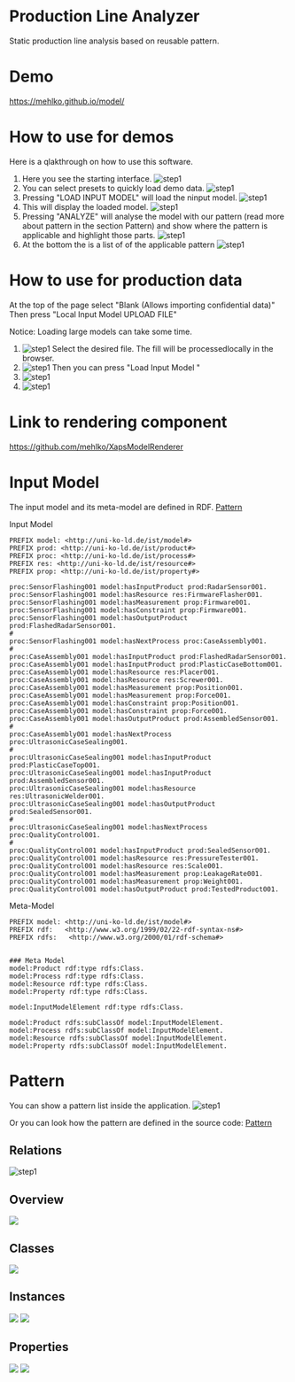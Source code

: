 # Production Line Analyzer

Static production line analysis based on reusable pattern.

# Demo

https://mehlko.github.io/model/

# How to use for demos

Here is a qlakthrough on how to use this software.

1. Here you see the starting interface.
   ![step1](doc/doc1.png)
2. You can select presets to quickly load demo data.
   ![step1](doc/doc2.png)
3. Pressing "LOAD INPUT MODEL" will load the ninput model.
   ![step1](doc/doc3.png)
4. This will display the loaded model.
   ![step1](doc/doc4.png)
5. Pressing "ANALYZE" will analyse the model with our pattern (read more about pattern in the section Pattern) and show where the pattern is applicable and highlight those parts.
   ![step1](doc/doc5.png)
6. At the bottom the is a list of of the applicable pattern
   ![step1](doc/doc6.png)

# How to use for production data

At the top of the page select "Blank (Allows importing confidential data)"
Then press "Local Input Model UPLOAD FILE"

Notice: Loading large models can take some time.

1. ![step1](doc/doc7.png)
   Select the desired file. The fill will be processedlocally in the browser.
2. ![step1](doc/doc8.png)
   Then you can press "Load Input Model "
3. ![step1](doc/doc9.png)
4. ![step1](doc/doc10.png)

# Link to rendering component

https://github.com/mehlko/XapsModelRenderer

# Input Model

The input model and its meta-model are defined in RDF.
[Pattern](./model/inputModel.ttl)

Input Model

```
PREFIX model: <http://uni-ko-ld.de/ist/model#>
PREFIX prod: <http://uni-ko-ld.de/ist/product#>
PREFIX proc: <http://uni-ko-ld.de/ist/process#>
PREFIX res: <http://uni-ko-ld.de/ist/resource#>
PREFIX prop: <http://uni-ko-ld.de/ist/property#>

proc:SensorFlashing001 model:hasInputProduct prod:RadarSensor001.
proc:SensorFlashing001 model:hasResource res:FirmwareFlasher001.
proc:SensorFlashing001 model:hasMeasurement prop:Firmware001.
proc:SensorFlashing001 model:hasConstraint prop:Firmware001.
proc:SensorFlashing001 model:hasOutputProduct prod:FlashedRadarSensor001.
#
proc:SensorFlashing001 model:hasNextProcess proc:CaseAssembly001.
#
proc:CaseAssembly001 model:hasInputProduct prod:FlashedRadarSensor001.
proc:CaseAssembly001 model:hasInputProduct prod:PlasticCaseBottom001.
proc:CaseAssembly001 model:hasResource res:Placer001.
proc:CaseAssembly001 model:hasResource res:Screwer001.
proc:CaseAssembly001 model:hasMeasurement prop:Position001.
proc:CaseAssembly001 model:hasMeasurement prop:Force001.
proc:CaseAssembly001 model:hasConstraint prop:Position001.
proc:CaseAssembly001 model:hasConstraint prop:Force001.
proc:CaseAssembly001 model:hasOutputProduct prod:AssembledSensor001.
#
proc:CaseAssembly001 model:hasNextProcess proc:UltrasonicCaseSealing001.
#
proc:UltrasonicCaseSealing001 model:hasInputProduct prod:PlasticCaseTop001.
proc:UltrasonicCaseSealing001 model:hasInputProduct prod:AssembledSensor001.
proc:UltrasonicCaseSealing001 model:hasResource res:UltrasonicWelder001.
proc:UltrasonicCaseSealing001 model:hasOutputProduct prod:SealedSensor001.
#
proc:UltrasonicCaseSealing001 model:hasNextProcess proc:QualityControl001.
#
proc:QualityControl001 model:hasInputProduct prod:SealedSensor001.
proc:QualityControl001 model:hasResource res:PressureTester001.
proc:QualityControl001 model:hasResource res:Scale001.
proc:QualityControl001 model:hasMeasurement prop:LeakageRate001.
proc:QualityControl001 model:hasMeasurement prop:Weight001.
proc:QualityControl001 model:hasOutputProduct prod:TestedProduct001.
```

Meta-Model

```
PREFIX model: <http://uni-ko-ld.de/ist/model#>
PREFIX rdf:   <http://www.w3.org/1999/02/22-rdf-syntax-ns#>
PREFIX rdfs:   <http://www.w3.org/2000/01/rdf-schema#>


### Meta Model
model:Product rdf:type rdfs:Class.
model:Process rdf:type rdfs:Class.
model:Resource rdf:type rdfs:Class.
model:Property rdf:type rdfs:Class.

model:InputModelElement rdf:type rdfs:Class.

model:Product rdfs:subClassOf model:InputModelElement.
model:Process rdfs:subClassOf model:InputModelElement.
model:Resource rdfs:subClassOf model:InputModelElement.
model:Property rdfs:subClassOf model:InputModelElement.
```

# Pattern

You can show a pattern list inside the application.
![step1](doc/doc10.png)

Or you can look how the pattern are defined in the source code:
[Pattern](./pattern.js)

## Relations

![step1](doc/doc11.png)

## Overview

![](doc/graph.png)

## Classes

![](doc/process.png)

## Instances

![](doc/constraintInstance.png)
![](doc/processInstance.png)

## Properties

![](doc/objectProperty.png)
![](doc/dataProperty.png)
